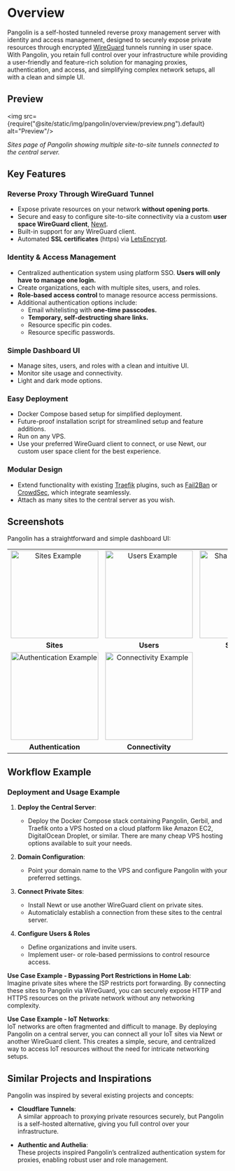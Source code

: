 # Overview

Pangolin is a self-hosted tunneled reverse proxy management server with identity and access management, designed to securely expose private resources through encrypted [WireGuard](https://www.wireguard.com/) tunnels running in user space. With Pangolin, you retain full control over your infrastructure while providing a user-friendly and feature-rich solution for managing proxies, authentication, and access, and simplifying complex network setups, all with a clean and simple UI.

## Preview

<img src={require("@site/static/img/pangolin/overview/preview.png").default} alt="Preview"/>

_Sites page of Pangolin showing multiple site-to-site tunnels connected to the central server._

## Key Features

### Reverse Proxy Through WireGuard Tunnel

- Expose private resources on your network **without opening ports**.
- Secure and easy to configure site-to-site connectivity via a custom **user space WireGuard client**, [Newt](https://github.com/fosrl/newt).
- Built-in support for any WireGuard client.
- Automated **SSL certificates** (https) via [LetsEncrypt](https://letsencrypt.org/).

### Identity & Access Management

- Centralized authentication system using platform SSO. **Users will only have to manage one login.**
- Create organizations, each with multiple sites, users, and roles.
- **Role-based access control** to manage resource access permissions.
- Additional authentication options include:
  - Email whitelisting with **one-time passcodes.**
  - **Temporary, self-destructing share links.**
  - Resource specific pin codes.
  - Resource specific passwords.

### Simple Dashboard UI

- Manage sites, users, and roles with a clean and intuitive UI.
- Monitor site usage and connectivity.
- Light and dark mode options.

### Easy Deployment

- Docker Compose based setup for simplified deployment.
- Future-proof installation script for streamlined setup and feature additions.
- Run on any VPS.
- Use your preferred WireGuard client to connect, or use Newt, our custom user space client for the best experience.

### Modular Design

- Extend functionality with existing [Traefik](https://github.com/traefik/traefik) plugins, such as [Fail2Ban](https://plugins.traefik.io/plugins/628c9ebcffc0cd18356a979f/fail2-ban) or [CrowdSec](https://plugins.traefik.io/plugins/6335346ca4caa9ddeffda116/crowdsec-bouncer-traefik-plugin), which integrate seamlessly.
- Attach as many sites to the central server as you wish.

## Screenshots

Pangolin has a straightforward and simple dashboard UI:

<div align="center">
  <table>
  <tr>
      <td align="center"><img src={require("@site/static/img/pangolin/overview/sites.png").default} alt="Sites Example" width="200"/></td>
      <td align="center"><img src={require("@site/static/img/pangolin/overview/users.png").default} alt="Users Example" width="200"/></td>
      <td align="center"><img src={require("@site/static/img/pangolin/overview/share-link.png").default} alt="Share Link Example" width="200"/></td>
    </tr>
    <tr>
      <td align="center"><b>Sites</b></td>
      <td align="center"><b>Users</b></td>
      <td align="center"><b>Share Link</b></td>
    </tr>
    <tr>
      <td align="center"><img src={require("@site/static/img/pangolin/overview/auth.png").default} alt="Authentication Example" width="200"/></td>
      <td align="center"><img src={require("@site/static/img/pangolin/overview/connectivity.png").default} alt="Connectivity Example" width="200"/></td>
      <td align="center"></td>
    </tr>
    <tr>
      <td align="center"><b>Authentication</b></td>
      <td align="center"><b>Connectivity</b></td>
      <td align="center"><b></b></td>
    </tr>
  </table>
</div>

## Workflow Example

### Deployment and Usage Example

1. **Deploy the Central Server**:

   - Deploy the Docker Compose stack containing Pangolin, Gerbil, and Traefik onto a VPS hosted on a cloud platform like Amazon EC2, DigitalOcean Droplet, or similar. There are many cheap VPS hosting options available to suit your needs.

2. **Domain Configuration**:

   - Point your domain name to the VPS and configure Pangolin with your preferred settings.

3. **Connect Private Sites**:
   - Install Newt or use another WireGuard client on private sites.
   - Automaticlaly establish a connection from these sites to the central server.
4. **Configure Users & Roles**
   - Define organizations and invite users.
   - Implement user- or role-based permissions to control resource access.

**Use Case Example - Bypassing Port Restrictions in Home Lab**:  
 Imagine private sites where the ISP restricts port forwarding. By connecting these sites to Pangolin via WireGuard, you can securely expose HTTP and HTTPS resources on the private network without any networking complexity.

**Use Case Example - IoT Networks**:  
 IoT networks are often fragmented and difficult to manage. By deploying Pangolin on a central server, you can connect all your IoT sites via Newt or another WireGuard client. This creates a simple, secure, and centralized way to access IoT resources without the need for intricate networking setups.

## Similar Projects and Inspirations

Pangolin was inspired by several existing projects and concepts:

- **Cloudflare Tunnels**:  
  A similar approach to proxying private resources securely, but Pangolin is a self-hosted alternative, giving you full control over your infrastructure.

- **Authentic and Authelia**:  
  These projects inspired Pangolin’s centralized authentication system for proxies, enabling robust user and role management.
